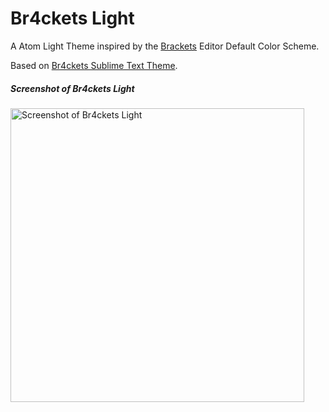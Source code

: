 # Br4ckets Light

A Atom Light Theme inspired by the [Brackets](http://brackets.io) Editor Default Color Scheme.

Based on [Br4ckets Sublime Text Theme](https://github.com/l4ci/Br4ckets-Theme).


##### Screenshot of Br4ckets Light

<p>
    <img width="470" height="470" src="https://github.com/sergejmueller/br4ckets-light/blob/master/screenshot.png" alt="Screenshot of Br4ckets Light" />
</p>
